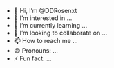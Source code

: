 - 👋 Hi, I’m @DDRosenxt
- 👀 I’m interested in ...
- 🌱 I’m currently learning ...
- 💞️ I’m looking to collaborate on ...
- 📫 How to reach me ...
- 😄 Pronouns: ...
- ⚡ Fun fact: ...

<!---
DDRosenxt/DDRosenxt is a ✨ special ✨ repository because its `README.md` (this file) appears on your GitHub profile.
You can click the Preview link to take a look at your changes.
--->
